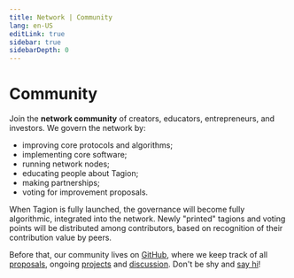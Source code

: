```yaml
---
title: Network | Community
lang: en-US
editLink: true
sidebar: true
sidebarDepth: 0
---
```


# Community

Join the **network community** of creators, educators, entrepreneurs, and investors. We govern the network by:

- improving core protocols and algorithms;
- implementing core software;
- running network nodes;
- educating people about Tagion;
- making partnerships;
- voting for improvement proposals.

When Tagion is fully launched, the governance will become fully algorithmic, integrated into the network. Newly "printed" tagions and voting points will be distributed among contributors, based on recognition of their contribution value by peers.

Before that, our community lives on [GitHub](https://github.com/tagion/community), where we keep track of all [proposals](https://github.com/tagion/community/issues?q=is%3Aissue+is%3Aopen+label%3Atip), ongoing [projects](https://github.com/tagion/community/projects) and [discussion](https://github.com/tagion/community/discussions). Don't be shy and [say hi](https://github.com/tagion/community/discussions/1)!
